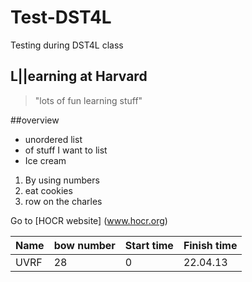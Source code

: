 Test-DST4L
==========

Testing during DST4L class

## L||earning at Harvard
>"lots of fun learning stuff"

##overview

* unordered list
* of stuff I want to list
* Ice cream

1. By using numbers
2. eat cookies
3. row on the charles

Go to [HOCR website] (www.hocr.org)

| Name | bow number | Start time | Finish time |
| ---- | ---------- | ---------- | ----------- |
| UVRF | 28 | 0 | 22.04.13 |
